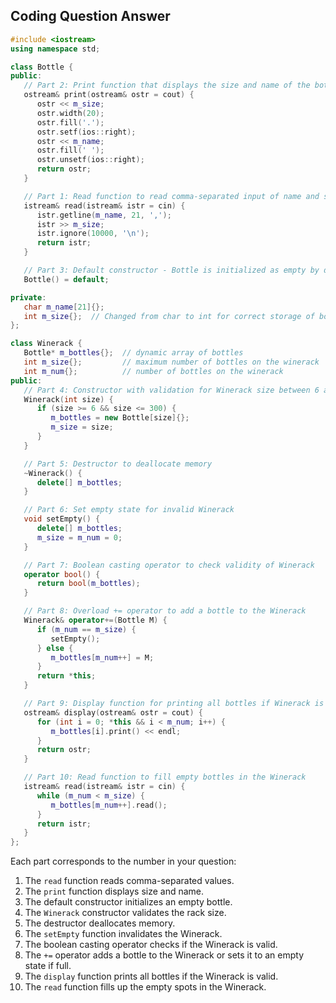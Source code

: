 ## Coding Question Answer

```cpp
#include <iostream>
using namespace std;

class Bottle {
public:
   // Part 2: Print function that displays the size and name of the bottle
   ostream& print(ostream& ostr = cout) {   
      ostr << m_size;
      ostr.width(20);
      ostr.fill('.');
      ostr.setf(ios::right);
      ostr << m_name;
      ostr.fill(' ');
      ostr.unsetf(ios::right);
      return ostr;
   }            

   // Part 1: Read function to read comma-separated input of name and size
   istream& read(istream& istr = cin) {
      istr.getline(m_name, 21, ',');
      istr >> m_size;
      istr.ignore(10000, '\n');
      return istr;
   }

   // Part 3: Default constructor - Bottle is initialized as empty by default
   Bottle() = default; 

private:
   char m_name[21]{};
   int m_size{};  // Changed from char to int for correct storage of bottle size
};

class Winerack {
   Bottle* m_bottles{};  // dynamic array of bottles
   int m_size{};         // maximum number of bottles on the winerack
   int m_num{};          // number of bottles on the winerack
public:
   // Part 4: Constructor with validation for Winerack size between 6 and 300
   Winerack(int size) {      
      if (size >= 6 && size <= 300) {
         m_bottles = new Bottle[size]{};
         m_size = size;
      }
   }

   // Part 5: Destructor to deallocate memory
   ~Winerack() {      
      delete[] m_bottles;
   }

   // Part 6: Set empty state for invalid Winerack
   void setEmpty() {   
      delete[] m_bottles;
      m_size = m_num = 0;
   }

   // Part 7: Boolean casting operator to check validity of Winerack
   operator bool() {  
      return bool(m_bottles);
   }

   // Part 8: Overload += operator to add a bottle to the Winerack
   Winerack& operator+=(Bottle M) {  
      if (m_num == m_size) {
         setEmpty();
      } else {
         m_bottles[m_num++] = M;
      }
      return *this;
   }

   // Part 9: Display function for printing all bottles if Winerack is valid
   ostream& display(ostream& ostr = cout) {    
      for (int i = 0; *this && i < m_num; i++) {
         m_bottles[i].print() << endl;
      }
      return ostr;
   }

   // Part 10: Read function to fill empty bottles in the Winerack
   istream& read(istream& istr = cin) {  
      while (m_num < m_size) {
         m_bottles[m_num++].read();
      }
      return istr;
   }
};
```

Each part corresponds to the number in your question:
1. The `read` function reads comma-separated values.
2. The `print` function displays size and name.
3. The default constructor initializes an empty bottle.
4. The `Winerack` constructor validates the rack size.
5. The destructor deallocates memory.
6. The `setEmpty` function invalidates the Winerack.
7. The boolean casting operator checks if the Winerack is valid.
8. The `+=` operator adds a bottle to the Winerack or sets it to an empty state if full.
9. The `display` function prints all bottles if the Winerack is valid.
10. The `read` function fills up the empty spots in the Winerack.
